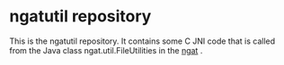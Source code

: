 # ngatutil repository

This is the ngatutil repository. It contains some C JNI code that is called from the Java class ngat.util.FileUtilities in the [ngat](https://github.com/LivTel/ngatutil) .
